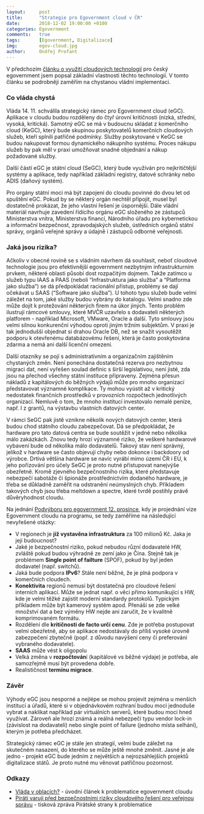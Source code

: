 ```yaml
---
layout:     post
title:      "Strategie pro Egovernment cloud v ČR"
date:       2018-12-02 19:00:00 +0100
categories: Egovernment
comments:   true
tags:       [Egovernment, Digitalizace]
img:        egov-cloud.jpg
author:     Ondřej Profant
---
```


V předchozím [článku o využití cloudových technologií](https://www.profant.eu/2018/vlada-v-oblacich.html) pro český egovernment jsem popsal základní vlastnosti těchto technologií. V tomto článku se podrobněji zaměřím na chystanou vládní implementaci.

<!--more-->

### Co vláda chystá

Vláda 14. 11. schválila strategický rámec pro Egovernment cloud (eGC). Aplikace v cloudu budou rozděleny do čtyř úrovní kritičnosti (nízká, střední, vysoká, kritická). Samotný eGC se má v budoucnu skládat z komerčního cloud (KeGC), který bude skupinou poskytovatelů komerčních cloudových služeb, kteří splnili patřičné podmínky. Služby poskytované v KeGC se budou nakupovat formou dynamického nákupního systému. Proces nákupu služeb by pak měl v praxi umožňovat snadné objednání a nákup požadované služby.

Další částí eGC je státní cloud (SeGC), který bude využíván pro nejkritičtější systémy a aplikace, tedy například základní registry, datové schránky nebo ADIS (daňový systém).

Pro orgány státní moci má být zapojení do cloudu povinné do dvou let od spuštění eGC. Pokud by se některý orgán nechtěl připojit, musel byl dostatečně prokázat, že jeho vlastní řešení je úspornější. Dále vládní materiál navrhuje zavedení řídícího orgánu eGC složeného ze zástupců Ministerstva vnitra, Ministerstva financí, Národního úřadu pro kybernetickou a informační bezpečnost, zpravodajských služeb, ústředních orgánů státní správy, orgánů veřejné správy a údajně i zástupců odborné veřejnosti.

### Jaká jsou rizika?

Ačkoliv v obecné rovině se s vládním návrhem dá souhlasit, neboť cloudové technologie jsou pro efektivnější egovernment nezbytným infrastrukturním prvkem, některé oblasti působí dost rozpačitým dojmem. Takže zatímco u služeb typu IAAS a PAAS (neboli “Infrastruktura jako služba” a “Platforma jako služba”) se dá předpokládat racionální přístup, problémy se dají očekávat u SAAS (“Software jako služba”). U tohoto typu služeb bude velmi záležet na tom, jaké služby budou vybrány do katalogu. Velmi snadno zde může dojít k protežování některých firem na úkor jiných. Tento problém ilustrují rámcové smlouvy, které MVČR uzavřelo s dodavateli některých platforem - například Microsoft, VMware, Oracle a další. Tyto smlouvy jsou velmi silnou konkurenční výhodou oproti jiným tržním subjektům. V praxi je tak jednodušší objednat si drahou Oracle DB, než se snažit vysoutěžit podporu k otevřenému databázovému řešení, která je často poskytována zdarma a nemá ani další licenční omezení.

Další otazníky se pojí s administrativním a organizačním zajištěním chystaných změn. Není ponechána dostatečná rezerva pro nezbytnou migraci dat, není vyřešen soulad definic s širší legislativou, není jisté, zda jsou na přechod všechny státní instituce připraveny. Zejména přesun nákladů z kapitálových do běžných výdajů může pro mnoho organizací představovat významné komplikace. Ty mohou vyústit až v kritický nedostatek finančních prostředků v provozních rozpočtech jednotlivých organizací. Nemluvě o tom, že mnoho institucí investovalo nemalé peníze, např. I z grantů, na výstavbu vlastních datových center.

V rámci SeGC pak jistě vznikne několik nových datových center, která budou chod státního cloudu zabezpečovat. Dá se předpokládat, že hardware pro tato datová centra se bude soutěžit v jedné nebo několika málo zakázkách. Znovu tedy hrozí významné riziko, že veškeré hardwarové vybavení bude od několika málo dodavatelů. Takový stav není správný, jelikož v hardware se často objevují chyby nebo dokonce i backdoory od výrobce. Drtivá většina hardware se navíc vyrábí mimo území ČR i EU, k jeho pořizování pro účely SeGC je proto nutné přistupovat nanejvýše obezřetně. Kromě zjevného bezpečnostního rizika, které představuje nebezpečí sabotáže či špionáže prostřednictvím dodaného hardware, je třeba se důkladně zaměřit na odstranění neúmyslných chyb. Příkladem takových chyb jsou třeba meltdown a spectre, které tvrdě postihly právě důvěryhodnost cloudu.

Na jednání [Podvýboru pro egovernment 12. prosince](http://www.psp.cz/sqw/text/text2.sqw?idd=152824), kdy je projednání vize Egovernment cloudu na programu, se tedy zaměříme na následující nevyřešené otázky:

* V regionech je **již vystavěna infrastruktura** za 100 milionů Kč. Jaka je její budoucnost?
* Jaké je bezpečnostní riziko, pokud nebudou různí dodavatelé HW, zvláště pokud budou výhradně ze zemí jako je Čína. Stejně tak je problémem **Single point of failture** (SPOF), pokud by byl jeden dodavatel (např. switchů).
* Jaká bude podpora **IPv6**? Stále není běžné, že je plná podpora v komerčních cloudech.
* **Konektivita** regionů nemusí být dostatečná pro cloudové řešení interních aplikací. Může se jednat např. o věci přímo komunikující s HW, kde je velmi těžké zajistit moderní standardy protokolů. Typickým příkladem může být kamerový systém apod. Přenáší se zde velké množství dat a bez výměny HW nejde ani zaručit, že v kvalitně komprimovaném formátu.
* Rozdělení dle **kritičnosti de facto určí cenu**. Zde je potřeba postupovat velmi obezřetně, aby se aplikace nedostávaly do příliš vysoké úrovně zabezpečení zbytečně (popř. z důvodu navýšení ceny či preferování vybraného dodavatele).
* **SAAS** může vést k oligopolu
* Velká změna v **rozpočtován**í (kapitálové vs běžné výdaje) je potřeba, ale samozřejmě musí být provedena dobře.
* Realističnost **termínu migrace**.

### Závěr

Výhody eGC jsou nesporné a nejlépe se mohou projevit zejména u menších institucí a úřadů, které si v objednávkovém rozhraní budou moci jednoduše vybrat a naklikat například pár virtuálních serverů, které budou moci hned využívat. Zároveň ale hrozí známá a reálná nebezpečí typu vendor lock-in (závislost na dodavateli) nebo single point of failure (jednoho místa selhání), kterým je potřeba předcházet.

Strategický rámec eGC je stále jen strategií, velmi bude záležet na skutečném nasazení, do kterého se může ještě mnohé změnit. Jasné je ale jedno - projekt eGC bude jedním z největších a nejrozsáhlejších projektů digitalizace států. Je proto nutné mu věnovat patřičnou pozornost.

### Odkazy

* [Vláda v oblacích?](https://www.profant.eu/2018/vlada-v-oblacich.html) - úvodní článek k problematice egovernment cloudu
* [Piráti varují před bezpečnostními riziky cloudového řešení pro veřejnou správu](https://www.pirati.cz/tiskove-zpravy/pirati-varuji-pred-riziky-cloudu-pro-verejnou-spravu.html) - tisková zpráva Pirátské strany k problematice
